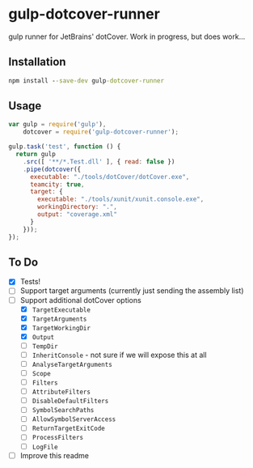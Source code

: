# gulp-dotcover-runner
gulp runner for JetBrains' dotCover.  Work in progress, but does work...


## Installation

```bat
npm install --save-dev gulp-dotcover-runner
```

## Usage

```javascript
var gulp = require('gulp'),
    dotcover = require('gulp-dotcover-runner');

gulp.task('test', function () {
  return gulp
    .src([ '**/*.Test.dll' ], { read: false })
    .pipe(dotcover({
      executable: "./tools/dotCover/dotCover.exe",
      teamcity: true,
      target: {
        executable: "./tools/xunit/xunit.console.exe",
        workingDirectory: ".",
        output: "coverage.xml"
      }
    }));
});
```

## To Do

* [x] Tests!
* [ ] Support target arguments (currently just sending the assembly list)
* [ ] Support additional dotCover options
  * [x] `TargetExecutable`
  * [x] `TargetArguments`
  * [x] `TargetWorkingDir`
  * [x] `Output`
  * [ ] `TempDir`
  * [ ] `InheritConsole` - not sure if we will expose this at all
  * [ ] `AnalyseTargetArguments`
  * [ ] `Scope`
  * [ ] `Filters`
  * [ ] `AttributeFilters`
  * [ ] `DisableDefaultFilters`
  * [ ] `SymbolSearchPaths`
  * [ ] `AllowSymbolServerAccess`
  * [ ] `ReturnTargetExitCode`
  * [ ] `ProcessFilters`
  * [ ] `LogFile`
* [ ] Improve this readme
